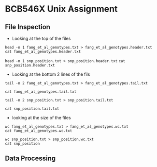 # BCB546X Unix Assignment
## File Inspection
* Looking at the top of the files

`head -n 1 fang_et_al_genotypes.txt > fang_et_al_genotypes.header.txt`
`cat fang_et_al_genotypes.header.txt`


`head -n 1 snp_position.txt > snp_position.header.txt`
`cat snp_position.header.txt`

* Looking at the bottom 2 lines of the fils

```
tail -n 2 fang_et_al_genotypes.txt > fang_et_al_genotypes.tail.txt

cat fang_et_al_genotypes.tail.txt

tail -n 2 snp_position.txt > snp_position.tail.txt

cat snp_position.tail.txt

```
* looking at the size of the files

```
wc fang_et_al_genotypes.txt > fang_et_al_genotypes.wc.txt
cat fang_et_al_genotypes.wc.txt

wc snp_position.txt > snp_position.wc.txt
cat snp_position
```

## Data Processing

 

